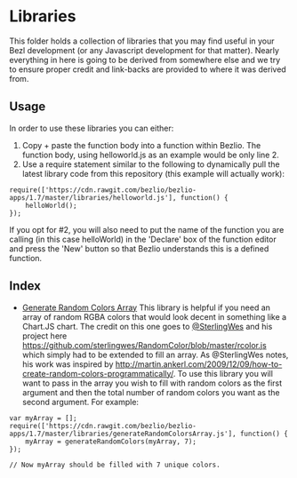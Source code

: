 # Libraries
This folder holds a collection of libraries that you may find useful in your Bezl development (or any Javascript development for that matter).  Nearly everything in here is going to be derived from somewhere else and we try to ensure proper credit and link-backs are provided to where it was derived from.

## Usage
In order to use these libraries you can either:

1. Copy + paste the function body into a function within Bezlio.  The function body, using helloworld.js as an example would be only line 2.
2. Use a require statement similar to the following to dynamically pull the latest library code from this repository (this example will actually work):

```
require(['https://cdn.rawgit.com/bezlio/bezlio-apps/1.7/master/libraries/helloworld.js'], function() {
	helloWorld(); 
}); 
```

If you opt for #2, you will also need to put the name of the function you are calling (in this case helloWorld) in the 'Declare' box of the function editor and press the 'New' button so that Bezlio understands this is a defined function.

## Index

* [Generate Random Colors Array](https://cdn.rawgit.com/bezlio/bezlio-apps/1.7/master/libraries/generateRandomColorsArray.js)
This library is helpful if you need an array of random RGBA colors that would look decent in something like a Chart.JS chart.  The credit on this one goes to [@SterlingWes](https://github.com/sterlingwes) and his project here https://github.com/sterlingwes/RandomColor/blob/master/rcolor.js which simply had to be extended to fill an array.  As @SterlingWes notes, his work was inspired by http://martin.ankerl.com/2009/12/09/how-to-create-random-colors-programmatically/.  To use this library you will want to pass in the array you wish to fill with random colors as the first argument and then the total number of random colors you want as the second argument.  For example:

```
var myArray = [];
require(['https://cdn.rawgit.com/bezlio/bezlio-apps/1.7/master/libraries/generateRandomColorsArray.js'], function() {
	myArray = generateRandomColors(myArray, 7); 
}); 

// Now myArray should be filled with 7 unique colors.
```
